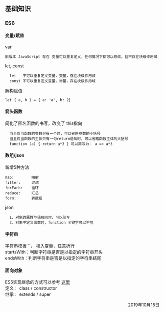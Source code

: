 ## 基础知识
### ES6
#### 变量/赋值
var 
    
    旧版本 JavaScript 存在 变量可以重复定义，任何情况下都可以修改，且不存在块级作用域

let, const

      let   不可以重复定义变量，变量，存在块级作用域
      const 不可以重复定义变量，常量，存在块级作用域

解构赋值

    let { a, b } = { a: 'a', b: 2}

#### 箭头函数
  简化了匿名函数的书写，改变了 this指向

      当且仅当函数的参数只有一个时，可以省略参数的小括号
      当且仅当函数的主体只有一句return语句时，可以省略函数主体的大括号
      function (a) { return a*3 } 可以简写为： a => a*3
    
#### 数组/json
  新增5种方法

    map:        映射
    filter:     过滤
    forEach:    循环
    reduce:     汇总
    form:       转数组


  json

      1、对象的属性与值相同时，可以简写
      2、对象中定义函数时，function 关键字可以不写
  

#### 字符串
  字符串模板 ``， 植入变量，任意折行  
  startsWith：判断字符串是否是以指定的字符串开头  
  endsWith：判断字符串是否是以指定的字符串结尾  


#### 面向对象
  ES5实现继承的方式可以参考 [这里](/fore/full_stack/继承)  
  定义： class / constructor  
  继承： extends / super  


<p align="right"> 2019年10月15日 </p>
